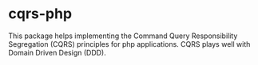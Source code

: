 cqrs-php
========
This package helps implementing the Command Query Responsibility Segregation (CQRS) principles for php applications.
CQRS plays well with Domain Driven Design (DDD). 
